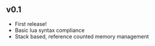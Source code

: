 ## v0.1

- First release!
- Basic lua syntax compliance
- Stack based, reference counted memory management
